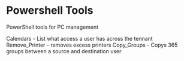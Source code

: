 # Powershell Tools
PowerShell tools for PC management


Calendars - List what access a user has across the tennant\
Remove_Printer - removes excess printers
Copy_Groups - Copys 365 groups between a source and destination user
